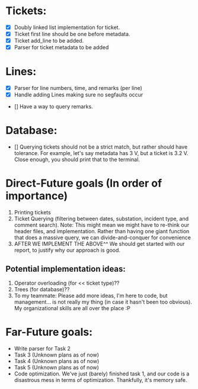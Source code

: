 # Tickets:
- [X] Doubly linked list implementation for ticket.
- [X] Ticket first line should be one before metadata.
- [X] Ticket add_line to be added.
- [X] Parser for ticket metadata to be added

# Lines:
- [X] Parser for line numbers, time, and remarks (per line)
- [X] Handle adding Lines making sure no segfaults occur
- [] Have a way to query remarks.

# Database:
- [] Querying tickets should not be a strict match, but rather should have tolerance. For example, let's say metadata has 3 V, but a ticket is 3.2 V. Close enough, you should print that to the terminal.

# Direct-Future goals (In order of importance)
1. Printing tickets
2. Ticket Querying (filtering between dates, substation, incident type, and comment search). Note: This might mean we might have to re-think our header files, and implementation. Rather than having one giant function that does a massive query, we can divide-and-conquer for convenience
3. AFTER WE IMPLEMENT THE ABOVE^^ We should get started with our report, to justify why our approach is good.

## Potential implementation ideas:
1. Operator overloading (for << ticket type)??
2. Trees (for database)??
3. To my teammate: Please add more ideas, I'm here to code, but management... is not really my thing (in case it hasn't been too obvious). My organizational skills are all over the place :P

# Far-Future goals:
- Write parser for Task 2
- Task 3 (Unknown plans as of now)
- Task 4 (Unknown plans as of now)
- Task 5 (Unknown plans as of now)
- Code optimization. We've just (barely) finished task 1, and our code is a disastrous mess in terms of optimization. Thankfully, it's memory safe.
